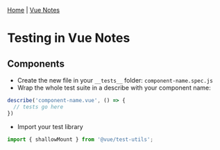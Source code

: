 [Home](https://github.com/coolinmc6/front-end-dev) | [Vue Notes](https://github.com/coolinmc6/front-end-dev/blob/master/vue.md)

# Testing in Vue Notes

## Components

- Create the new file in your `__tests__` folder: `component-name.spec.js`
- Wrap the whole test suite in a describe with your component name:
```js
describe('component-name.vue', () => {
  // tests go here
})
```
- Import your test library
```js
import { shallowMount } from '@vue/test-utils';
```